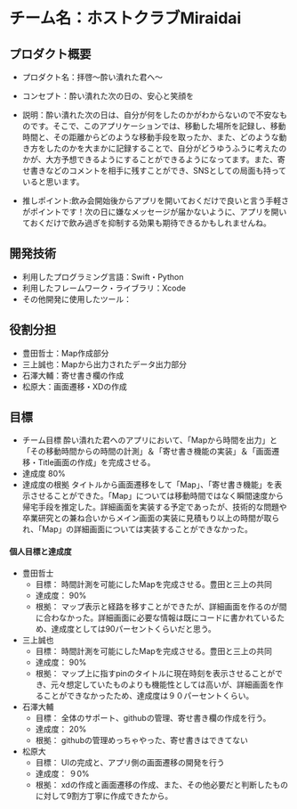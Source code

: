 # チーム名：ホストクラブMiraidai

## プロダクト概要
- プロダクト名：拝啓〜酔い潰れた君へ〜

- コンセプト：酔い潰れた次の日の、安心と笑顔を

- 説明：酔い潰れた次の日は、自分が何をしたのかがわからないので不安なものです。そこで、このアプリケーションでは、移動した場所を記録し、移動時間と、その距離からどのような移動手段を取ったか、また、どのような動き方をしたのかを大まかに記録することで、自分がどうゆうふうに考えたのかが、大方予想できるようにすることができるようになってます。また、寄せ書きなどのコメントを相手に残すことができ、SNSとしての局面も持っていると思います。

- 推しポイント:飲み会開始後からアプリを開いておくだけで良いと言う手軽さがポイントです！次の日に嫌なメッセージが届かないように、アプリを開いておくだけで飲み過ぎを抑制する効果も期待できるかもしれませんね。

## 開発技術
- 利用したプログラミング言語：Swift・Python
- 利用したフレームワーク・ライブラリ：Xcode
- その他開発に使用したツール：

## 役割分担
- 豊田哲士：Map作成部分
- 三上誠也：Mapから出力されたデータ出力部分
- 石澤大輔：寄せ書き欄の作成
- 松原大：画面遷移・XDの作成

## 目標
- チーム目標
酔い潰れた君へのアプリにおいて、「Mapから時間を出力」と「その移動時間からの時間の計測」＆「寄せ書き機能の実装」＆「画面遷移・Title画面の作成」を完成させる。
- 達成度
80%
- 達成度の根拠
タイトルから画面遷移をして「Map」、「寄せ書き機能」を表示させることができた。「Map」については移動時間ではなく瞬間速度から帰宅手段を推定した。詳細画面を実装する予定であったが、技術的な問題や卒業研究との兼ね合いからメイン画面の実装に見積もり以上の時間が取られ、「Map」の詳細画面については実装することができなかった。


#### 個人目標と達成度
- 豊田哲士 
  - 目標： 時間計測を可能にしたMapを完成させる。豊田と三上の共同
  - 達成度： 90%  
  - 根拠： マップ表示と経路を移すことができたが、詳細画面を作るのが間に合わなかった。詳細画面に必要な情報は既にコードに書かれているため、達成度としては90パーセントくらいだと思う。
- 三上誠也
  - 目標： 時間計測を可能にしたMapを完成させる。豊田と三上の共同
  - 達成度： 90%  
  - 根拠： マップ上に指すpinのタイトルに現在時刻を表示させることができ、元々想定していたものよりも機能性としては高いが、詳細画面を作ることができなかったため、達成度は９０パーセントくらい。
- 石澤大輔
  - 目標： 全体のサポート、githubの管理、寄せ書き欄の作成を行う。
  - 達成度： 20%  
  - 根拠： githubの管理めっちゃやった、寄せ書きはできてない
- 松原大
  - 目標： UIの完成と、アプリ側の画面遷移の開発を行う
  - 達成度： ９0%  
  - 根拠： xdの作成と画面遷移の作成、また、その他必要だと判断したものに対して9割方丁寧に作成できたから。
